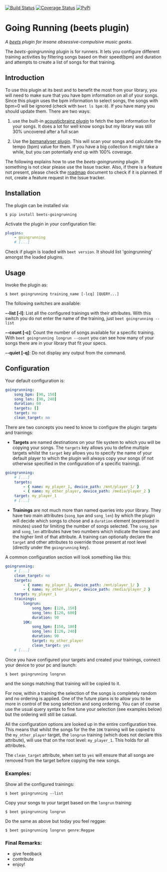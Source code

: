 [![Build Status](https://travis-ci.org/adamjakab/BeetsPluginGoingRunning.svg?branch=master)](https://travis-ci.org/adamjakab/BeetsPluginGoingRunning)
[![Coverage Status](https://coveralls.io/repos/github/adamjakab/BeetsPluginGoingRunning/badge.svg?branch=master)](https://coveralls.io/github/adamjakab/BeetsPluginGoingRunning?branch=master)
[![PyPi](https://img.shields.io/pypi/v/beets-goingrunning.svg)](https://pypi.org/project/beets-goingrunning/)

# Going Running (beets plugin)

*A [beets](https://github.com/beetbox/beets) plugin for insane obsessive-compulsive music geeks.*

The *beets-goingrunning* plugin is for runners. It lets you configure different training activities by filtering 
songs based on their speed(bpm) and duration and attempts to create a list of songs for that training.

## Introduction

To use this plugin at its best and to benefit the most from your library, you will need to make sure that you have
bpm information on all of your songs. Since this plugin uses the bpm information to select songs, the songs with bpm=0 will be ignored (check with `beet ls bpm:0`). If you have many you should update them. There are two ways:

1) use the built-in [acousticbrainz plugin](https://beets.readthedocs.io/en/stable/plugins/acousticbrainz.html) to fetch
the bpm information for your songs. It does a lot for well know songs but my library was still 30% uncovered after a full scan

2) Use the [bpmanalyser plugin](https://github.com/adamjakab/BeetsPluginBpmAnalyser). This will scan your songs and calculate
the tempo (bpm) value for them. If you have a big collection it might take a while, but you can potentially end up with 
100% coverage.

The following explains how to use the *beets-goingrunning* plugin. If something is not clear please use the Issue tracker. Also, if there is a feature not present, please check the [roadmap](./ROADMAP.md) document to check if it is planned. If not, create a feature request in the Issue tracker. 


## Installation
The plugin can be installed via:

```shell script
$ pip install beets-goingrunning
```

Activate the plugin in your configuration file:

```yaml
plugins:
    - goingrunning
    # [...]
```

Check if plugin is loaded with `beet version`. It should list 'goingrunning' amongst the loaded plugins.


## Usage

Invoke the plugin as:

    $ beet goingrunning training_name [-lcq] [QUERY...]
    
The following switches are available:

**--list [-l]**: List all the configured trainings with their attributes. With this switch you do not enter the name of the training, just `beet goingrunning --list`

**--count [-c]**: Count the number of songs available for a specific training. With `beet goingrunning longrun --count` you can see how many of your songs there are in your library that fit your specs.

**--quiet [-q]**: Do not display any output from the command.


## Configuration

Your default configuration is:
```yaml
goingrunning:
    song_bpm: [90, 150]
    song_len: [90, 240]
    duration: 60
    targets: []
    target: no
    clean_target: no
```

There are two concepts you need to know to configure the plugin: targets and trainings:

- **Targets** are named destinations on your file system to which you will be copying your songs. The `targets` key allows you to define multiple targets whilst the `target` key allows you to specify the name of your default player to which the plugin will always copy your songs (if not otherwise specified in the configuration of a specific training).

```yaml
goingrunning:
    # [...]
    targets:
        - { name: my_player_1, device_path: /mnt/player_1/ }
        - { name: my_other_player, device_path: /media/player_2 }
    target: my_player_1
    # [...]
```

- **Trainings** are not much more than named queries into your library. They have two main attributes (`song_bpm` and `song_len`) by which the plugin will decide which songs to chose and a `duration` 
element (expressed in minutes) used for limiting the number of songs selected. The `song_bpm` and `song_len` attributes have two numbers which indicate the lower and the higher limit of that attribute. A training can optionally declare the `target` and other attributes to override those present at root level (directly under the `goingrunning` key).

A common configuration section will look something like this:

```yaml
goingrunning:
    # [...]
    clean_target: no
    targets:
        - { name: my_player_1, device_path: /mnt/player_1/ }
        - { name: my_other_player, device_path: /media/player_2 }
    target: my_player_1
    trainings:
        longrun: 
            song_bpm: [120, 150]
            song_len: [120, 600]
            duration: 90
        10K: 
            song_bpm: [150, 180]
            song_len: [120, 240]
            duration: 90
            target: my_other_player
            clean_target: yes
    # [...]
```

Once you have configured your targets and created your trainings, connect your device to your pc and launch:

    $ beet goingrunning longrun
    
and the songs matching that training will be copied to it.

For now, within a training the selection of the songs is completely random and no ordering is applied. One of the future plans is to allow you to be more in control of the song selection and song ordering. You can of course use the usual query syntax to fine tune your selection (see examples below) but the ordering will still be casual.

All the configuration options are looked up in the entire configuration tree. This means that whilst the songs for the the `10K` training will be copied to the `my_other_player` target, the `longrun` training (which does not declare this attribute), will use that on the root level: `my_player_1`. This holds for all attributes.

The `clean_target` attribute, when set to `yes` will ensure that all songs are removed from the target before copying the new songs.

    
### Examples:

Show all the configured trainings:

    $ beet goingrunning --list
    
Copy your songs to your target based on the `longrun` training:

    $ beet goingrunning longrun
    
Do the same as above but today you feel reggae:

    $ beet goingrunning longrun genre:Reggae


### Final Remarks:

- give feedback
- contribute
- enjoy!
